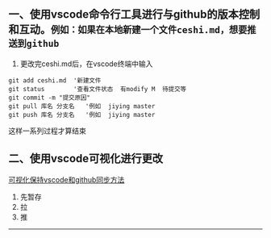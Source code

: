 ## 一、使用vscode命令行工具进行与github的版本控制和互动。`例如：如果在本地新建一个文件ceshi.md，想要推送到github`
   1. 更改完ceshi.md后，在vscode终端中输入
   ```
   git add ceshi.md  '新建文件
   git status        '查看文件状态  有modify M  待提交等
   git commit -m "提交原因" 
   git pull 库名 分支名   '例如  jiying master
   git push 库名 分支名   '例如  jiying master
   
   ```
    
 这样一系列过程才算结束

 ## 二、使用vscode可视化进行更改
   [可视化保持vscode和github同步方法](https://segmentfault.com/a/1190000013762818 "版本控制")

   1. 先暂存
   2. 拉
   3. 推

---



